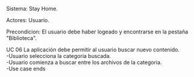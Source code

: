   
Sistema: Stay Home.

Actores: Usuario.

Precondicion: El usuario debe haber logeado y encontrarse en la pestaña "Biblioteca".

UC 06 La aplicación debe permitir al usuario buscar nuevo contenido.<br/>
-Usuario selecciona la categoria buscada.<br/>
-Usuario comienza a buscar entre los archivos de la categoria.<br/>
-Use case ends
